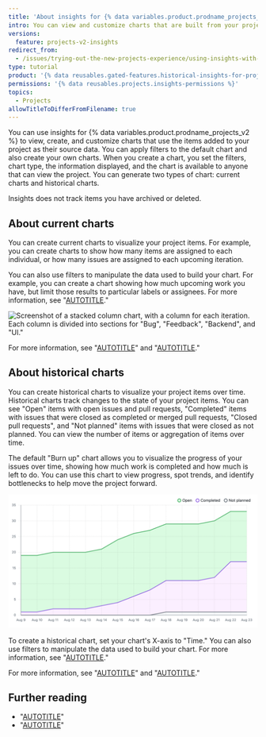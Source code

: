 ```yaml
---
title: 'About insights for {% data variables.product.prodname_projects_v2 %}'
intro: You can view and customize charts that are built from your project's data.
versions:
  feature: projects-v2-insights
redirect_from:
  - /issues/trying-out-the-new-projects-experience/using-insights-with-projects
type: tutorial
product: '{% data reusables.gated-features.historical-insights-for-projects %}'
permissions: '{% data reusables.projects.insights-permissions %}'
topics:
  - Projects
allowTitleToDifferFromFilename: true
---
```


You can use insights for {% data variables.product.prodname_projects_v2 %} to view, create, and customize charts that use the items added to your project as their source data. You can apply filters to the default chart and also create your own charts. When you create a chart, you set the filters, chart type, the information displayed, and the chart is available to anyone that can view the project. You can generate two types of chart: current charts and historical charts.

Insights does not track items you have archived or deleted.

## About current charts

You can create current charts to visualize your project items. For example, you can create charts to show how many items are assigned to each individual, or how many issues are assigned to each upcoming iteration.

You can also use filters to manipulate the data used to build your chart. For example, you can create a chart showing how much upcoming work you have, but limit those results to particular labels or assignees. For more information, see "[AUTOTITLE](/issues/planning-and-tracking-with-projects/customizing-views-in-your-project/filtering-projects)."

![Screenshot of a stacked column chart, with a column for each iteration. Each column is divided into sections for "Bug", "Feedback", "Backend", and "UI."](/assets/images/help/issues/column-chart-example.png)

For more information, see "[AUTOTITLE](/issues/planning-and-tracking-with-projects/viewing-insights-from-your-project/creating-charts)" and "[AUTOTITLE](/issues/planning-and-tracking-with-projects/viewing-insights-from-your-project/configuring-charts)."

## About historical charts

You can create historical charts to visualize your project items over time. Historical charts track changes to the state of your project items. You can see "Open" items with open issues and pull requests, "Completed" items with issues that were closed as completed or merged pull requests, "Closed pull requests", and "Not planned" items with issues that were closed as not planned. You can view the number of items or aggregation of items over time.

The default "Burn up" chart allows you to visualize the progress of your issues over time, showing how much work is completed and how much is left to do. You can use this chart to view progress, spot trends, and identify bottlenecks to help move the project forward.

![Screenshot of an example "Burn up" chart, showing the amount of issues over a two-week period split into the categories "Open", "Completed", and "Not planned". The chart uses horizontal lines to plot the number of issues in each category for each day in the two week period.](/assets/images/help/issues/burnup-example.png)

To create a historical chart, set your chart's X-axis to "Time." You can also use filters to manipulate the data used to build your chart. For more information, see "[AUTOTITLE](/issues/planning-and-tracking-with-projects/customizing-views-in-your-project/filtering-projects)."

For more information, see "[AUTOTITLE](/issues/planning-and-tracking-with-projects/viewing-insights-from-your-project/creating-charts)" and "[AUTOTITLE](/issues/planning-and-tracking-with-projects/viewing-insights-from-your-project/configuring-charts)."

## Further reading

- "[AUTOTITLE](/issues/planning-and-tracking-with-projects/learning-about-projects/about-projects)"
- "[AUTOTITLE](/organizations/managing-organization-settings/disabling-insights-for-projects-in-your-organization)"
